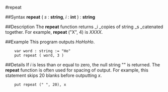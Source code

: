 
#repeat

##Syntax
**repeat** ( _s_ : **string**, _i_ : **int** ) : **string**



##Description
The **repeat** function returns _i _copies of string _s _catenated together. For example, **repeat** ("X", 4) is _XXXX_.



##Example
This program outputs _HoHoHo_.


        var word : string := "Ho"
        put repeat ( word, 3 )
##Details
If _i_ is less than or equal to zero, the null string "" is returned. The **repeat** function is often used for spacing of output. For example, this statement skips 20 blanks before outputting _x_.


        put repeat (" ", 20), x
